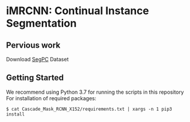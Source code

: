 # iMRCNN: Continual Instance Segmentation

## Pervious work
Download [SegPC](https://ieee-dataport.org/open-access/segpc-2021-segmentation-multiple-myeloma-plasma-cells-microscopic-images) Dataset

## Getting Started

We recommend using Python 3.7 for running the scripts in this repository
For installation of required packages:
```
$ cat Cascade_Mask_RCNN_X152/requirements.txt | xargs -n 1 pip3 install
```

